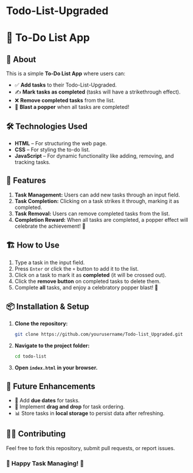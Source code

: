 # Todo-List-Upgraded
# 📌 To-Do List App

## 📝 About
This is a simple **To-Do List App** where users can:
- ✅ **Add tasks** to their Todo-List-Upgraded.
- ✍️ **Mark tasks as completed** (tasks will have a strikethrough effect).
- ❌ **Remove completed tasks** from the list.
- 🎉 **Blast a popper** when all tasks are completed!

## 🛠️ Technologies Used
- **HTML** – For structuring the web page.
- **CSS** – For styling the to-do list.
- **JavaScript** – For dynamic functionality like adding, removing, and tracking tasks.

## 🚀 Features
1. **Task Management:** Users can add new tasks through an input field.
2. **Task Completion:** Clicking on a task strikes it through, marking it as completed.
3. **Task Removal:** Users can remove completed tasks from the list.
4. **Completion Reward:** When all tasks are completed, a popper effect will celebrate the achievement! 🎊


## 🏗️ How to Use
1. Type a task in the input field.
2. Press `Enter` or click the `+` button to add it to the list.
3. Click on a task to mark it as **completed** (it will be crossed out).
4. Click the **remove button** on completed tasks to delete them.
5. Complete **all** tasks, and enjoy a celebratory popper blast! 🎉

## 📦 Installation & Setup
1. **Clone the repository:**
   ```bash
   git clone https://github.com/yourusername/Todo-list_Upgraded.git
   ```
2. **Navigate to the project folder:**
   ```bash
   cd todo-list
   ```
3. **Open `index.html` in your browser.**

## 🎯 Future Enhancements
- 📅 Add **due dates** for tasks.
- 🔄 Implement **drag and drop** for task ordering.
- 📊 Store tasks in **local storage** to persist data after refreshing.

## 👨‍💻 Contributing
Feel free to fork this repository, submit pull requests, or report issues.

### 🎉 Happy Task Managing! 🎉

